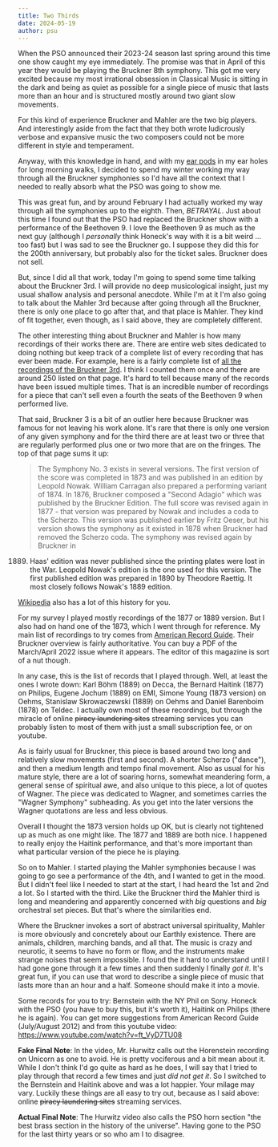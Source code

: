 ```yaml
---
title: Two Thirds
date: 2024-05-19
author: psu
---
```


When the PSO announced their 2023-24 season last spring around this time one show caught
my eye immediately. The promise was that in April of this year they would be playing the
Bruckner 8th symphony. This got me very excited because my most irrational obsession in
Classical Music is sitting in the dark and being as quiet as possible for a single piece
of music that lasts more than an hour and is structured mostly around two giant slow
movements.

For this kind of experience Bruckner and Mahler are the two big players. And interestingly
aside from the fact that they both wrote ludicrously verbose and expansive music the two
composers could not be more different in style and temperament.

Anyway, with this knowledge in hand, and with my [ear
pods](https://mutable-states.com/sept-shorts.html) in my ear holes for long morning walks,
I decided to spend my winter working my way through all the Bruckner symphonies so I'd
have all the context that I needed to really absorb what the PSO was going to show me.

This was great fun, and by around February I had actually worked my way through all the
symphonies up to the eighth. Then, _BETRAYAL_. Just about this time I found out that the PSO
had replaced the Bruckner show with a performance of the Beethoven 9. I love the Beethoven
9 as much as the next guy (although I _personally_ think Honeck's way with it is a bit
weird ... too fast) but I was sad to see the Bruckner go. I suppose they did this for the
200th anniversary, but probably also for the ticket sales. Bruckner does not sell.

But, since I did all that work, today I'm going to spend some time talking about the
Bruckner 3rd. I will provide no deep musicological insight, just my usual shallow analysis
and personal anecdote. While I'm at it I'm also going to talk about the Mahler 3rd because
after going through all the Bruckner, there is only one place to go after that, and that
place is Mahler. They kind of fit together, even though, as I said above, they are
completely different.

The other interesting thing about Bruckner and Mahler is how many recordings of their
works there are. There are entire web sites dedicated to doing nothing but keep track of a
complete list of every recording that has ever been made. For example, here is a fairly
complete list of [all the recordings of the Bruckner
3rd](https://www.abruckner.com/discography1/symphonyno3indmino/). I think I counted them
once and there are around 250 listed on that page. It's hard to tell because many of the
records have been issued multiple times. That is an incredible number of recordings for a
piece that can't sell even a fourth the seats of the Beethoven 9 when performed live.

That said, Bruckner 3 is a bit of an outlier here because Bruckner was famous for not
leaving his work alone. It's rare that there is only one version of any given symphony and
for the third there are at least two or three that are regularly performed plus one or two
more that are on the fringes. The top of that page sums it up:

> The Symphony No. 3 exists in several versions. The first version of the score was
completed in 1873 and was published in an edition by Leopold Nowak. William Carragan also
prepared a performing variant of 1874. In 1876, Bruckner composed a "Second Adagio" which
was published by the Bruckner Edition. The full score was revised again in 1877 - that
version was prepared by Nowak and includes a coda to the Scherzo. This version was
published earlier by Fritz Oeser, but his version shows the symphony as it existed in 1878
when Bruckner had removed the Scherzo coda. The symphony was revised again by Bruckner in
1889. Haas' edition was never published since the printing plates were lost in the War.
Leopold Nowak's edition is the one used for this version. The first published edition was
prepared in 1890 by Theodore Raettig. It most closely follows Nowak's 1889 edition.

[Wikipedia](https://en.wikipedia.org/wiki/Symphony_No._3_(Bruckner)) also has a lot of this
history for you. 

For my survey I played mostly recordings of the 1877 or 1889 version. But I also had on
hand one of the 1873, which I went through for reference. My main list of recordings to
try comes from [American Record Guide](https://www.americanrecordguide.com). Their
Bruckner overview is fairly authoritative. You can buy a PDF of the March/April 2022 issue
where it appears. The editor of this magazine is sort of a nut though.

In any case, this is the list of records that I played through. Well, at least the ones I
wrote down: Karl Böhm (1889) on Decca, the Bernard Haitink (1877) on Philips, Eugene
Jochum (1889) on EMI, Simone Young (1873 version) on Oehms, Stanislaw Skrowaczewski (1889)
on Oehms and Daniel Barenboim (1878) on Teldec. I actually own most of these recordings,
but through the miracle of online <s>piracy laundering sites</s> streaming services you
can probably listen to most of them with just a small subscription fee, or on youtube.

As is fairly usual for Bruckner, this piece is based around two long and relatively slow
movements (first and second). A shorter Scherzo ("dance"), and then a medium length and
tempo final movement. Also as usual for his mature style, there are a lot of soaring
horns, somewhat meandering form, a general sense of spiritual awe, and also unique to this
piece, a lot of quotes of Wagner. The piece was dedicated to Wagner, and sometimes carries
the "Wagner Symphony" subheading. As you get into the later versions the Wagner quotations
are less and less obvious.

Overall I thought the 1873 version holds up OK, but is clearly not tightened up as much as
one might like. The 1877 and 1889 are both nice. I happened to really enjoy the Haitink
performance, and that's more important than what particular version of the piece he is
playing.

So on to Mahler. I started playing the Mahler symphonies because I was going to go see a
performance of the 4th, and I wanted to get in the mood. But I didn't feel like I needed
to start at the start, I had heard the 1st and 2nd a lot. So I started with the third.
Like the Bruckner third the Mahler third is long and meandering and apparently concerned
with _big_ questions and _big_ orchestral set pieces. But that's where the similarities
end.

Where the Bruckner invokes a sort of abstract universal spirituality, Mahler is more
obviously and concretely about our Earthly existence. There are animals, children,
marching bands, and all that. The music is crazy and neurotic, it seems to have no form or
flow, and the instruments make strange noises that seem impossible. I found the it hard to
understand until I had gone gone through it a few times and then suddenly I finally _got
it_. It's great fun, if you can use that word to describe a single piece of music that
lasts more than an hour and a half. Someone should make it into a movie.

Some records for you to try: Bernstein with the NY Phil on Sony. Honeck with the PSO (you
have to buy this, but it's worth it), Haitink on Philips (there he is again). You can get
more suggestions from American Record Guide (July/August 2012) and from this youtube
video: <a
href="https://www.youtube.com/watch?v=ft_VyD7TU08">https://www.youtube.com/watch?v=ft_VyD7TU08</a>

**Fake Final Note**: In the video, Mr. Hurwitz calls out the Horenstein recording on
Unicorn as one to avoid. He is pretty vociferous and a bit mean about it. While I don't
think I'd go quite as hard as he does, I will say that I tried to play through that record
a few times and just _did not get it_. So I switched to the Bernstein and Haitink above
and was a lot happier. Your milage may vary. Luckily these things are all easy to try out,
because as I said above: online <s>piracy laundering sites</s> streaming services.

**Actual Final Note**: The Hurwitz video also calls the PSO horn section "the best brass
section in the history of the universe". Having gone to the PSO for the last thirty years
or so who am I to disagree.

